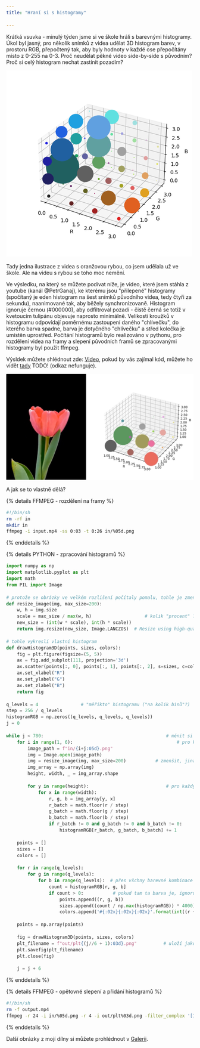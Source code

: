 ```yaml
---
title: "Hraní si s histogramy"
  
---
```


Krátká vsuvka - minulý týden jsme si ve škole hráli s barevnými histogramy. 
Úkol byl jasný, pro několik snímků z videa udělat 3D histogram barev, v prostoru RGB, přepočtený tak, aby byly hodnoty v každé ose přepočítány místo z 0-255 na 0-3. 
Proč neudělat pěkné video side-by-side s původním? Proč si celý histogram nechat zastínit pozadím? 

![h1](/assets/img/histogramy/hist01.png)

Tady jedna ilustrace z videa s oranžovou rybou, co jsem udělala už ve škole. Ale na videu s rybou se toho moc nemění. 

Ve výsledku, na který se můžete podívat níže, je video, které jsem stáhla z youtube (kanál @PetrGanaj), ke kterému jsou "přilepené" histogramy (spočítaný je eden histogram na šest snímků původního videa, tedy čtyři za sekundu), naanimované tak, aby běžely synchronizovaně. Histogram ignoruje černou (#000000), aby odfiltroval pozadí - čistě černá se totiž v kvetoucím tulipánu objevuje naprosto minimálně. Velikosti kroužků v histogramu odpovídají poměrnému zastoupení daného "chlívečku", do kterého barva spadne, barva je dotyčného "chlívečku" a střed kolečka je umístěn uprostřed. 
Počítání histogramů bylo realizováno v pythonu, pro rozdělení videa na framy a slepení původních framů se zpracovanými histogramy byl použit ffmpeg. 

Výsldek můžete shlédnout zde: [Video](https://youtu.be/YmgYflAUBVc), pokud by vás zajímal kód, můžete ho vidět [tady](https://matcha1309.github.io/histogram) TODO! (odkaz nefunguje). 

![h2](/assets/img/histogramy/hist02.jpg)

A jak se to vlastně dělá? 

{% details FFMPEG - rozdělení na framy %}
```bash
#!/bin/sh
rm -rf in
mkdir in
ffmpeg -i input.mp4 -ss 0:03 -t 0:26 in/%05d.png
```
{% enddetails %}

{% details PYTHON - zpracování histogramů %}
```python
import numpy as np
import matplotlib.pyplot as plt
import math
from PIL import Image

# protože se obrázky ve velkém rozlišení počítaly pomalu, tohle je zmenší, což nám ale moc nevadíí
def resize_image(img, max_size=200):
    w, h = img.size
    scale = max_size / max(w, h)                    # kolik "procent" ? 
    new_size = (int(w * scale), int(h * scale))  
    return img.resize(new_size, Image.LANCZOS)  # Resize using high-quality filter      https://docs.scipy.org/doc/scipy/reference/generated/scipy.signal.windows.lanczos.html

# tohle vykreslí vlastní histogram
def drawHistogram3D(points, sizes, colors):
    fig = plt.figure(figsize=(5, 5))
    ax = fig.add_subplot(111, projection='3d')
    ax.scatter(points[:, 0], points[:, 1], points[:, 2], s=sizes, c=colors, alpha=1)  
    ax.set_xlabel("R")
    ax.set_ylabel("G")
    ax.set_zlabel("B")
    return fig  

q_levels = 4                # "měříkto" histogramu ("na kolik binů"?)
step = 256 / q_levels
histogramRGB = np.zeros((q_levels, q_levels, q_levels))  
j = 0

while j < 780:                                              # měnit si to na počet framů v in (na které se rozsekalo video)
    for i in range(1, 6):                                       # pro kazdy obrázek ze skpiny po 6, z těch bude histogram
        image_path = f"in/{i+j:05d}.png" 
        img = Image.open(image_path)
        img = resize_image(img, max_size=200)           # zmenšit, jinak je to pomalý
        img_array = np.array(img)
        height, width, _ = img_array.shape
                                            
        for y in range(height):                             # pro každý pixel v obrázku, na ktrý právě koukáme
            for x in range(width):
                r, g, b = img_array[y, x]
                r_batch = math.floor(r / step)
                g_batch = math.floor(g / step)
                b_batch = math.floor(b / step)
                if r_batch != 0 and g_batch != 0 and b_batch != 0:      # jen pokud ma obrázek črné pozadí, tohle ho ignoruje, lze kompenzovat jakékoli    
                    histogramRGB[r_batch, g_batch, b_batch] += 1        # pro každý px spočítá, kam spadne a tomu zvýší value

    points = []
    sizes = []
    colors = []

    for r in range(q_levels):
        for g in range(q_levels):
            for b in range(q_levels):  # přes všchny barevné kombinace
                count = histogramRGB[r, g, b]
                if count > 0:           # pokud tam ta barva je, ignoruj nezastoupené 
                    points.append((r, g, b))
                    sizes.append((count / np.max(histogramRGB)) * 4000)  # rescale, protože kfyž to není znormované, vypadá hnusně
                    colors.append('#{:02x}{:02x}{:02x}'.format(int((r + 0.5) * step), int((g + 0.5) * step), int((b + 0.5) * step)))        # zprostředka kroku, tedy velikosti krychliky

    points = np.array(points)
    
    fig = drawHistogram3D(points, sizes, colors)
    plt_filename = f"out/plt{(j//6 + 1):03d}.png"          # uloží jako plt001.png atd...
    plt.savefig(plt_filename)
    plt.close(fig)

    j = j + 6
```
{% enddetails %}

{% details FFMPEG - opětovné slepení a přidání histogramů %}
```bash
#!/bin/sh
rm -f output.mp4
ffmpeg -r 24 -i in/%05d.png -r 4 -i out/plt%03d.png -filter_complex '[1]scale=h=738:w=-1[1s];[0][1s]hstack' -c:v libx264 output.mp4
```
{% enddetails %}

Další obrázky z mojí dílny si můžete prohlédnout v [Galerii](/galerie/).
